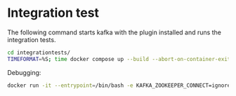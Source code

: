 # Integration test

The following command starts kafka with the plugin installed and runs the integration tests.

```bash
cd integrationtests/
TIMEFORMAT=%S; time docker compose up --build --abort-on-container-exit kafka-testclient
```

Debugging:

```bash
docker run -it --entrypoint=/bin/bash -e KAFKA_ZOOKEEPER_CONNECT=ignored -e KAFKA_BROKER_ID=ignored quay.io/strimzi/kafka:0.37.0-kafka-3.4.1
```